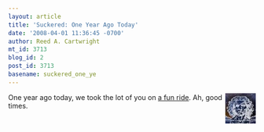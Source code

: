 ```yaml
---
layout: article
title: 'Suckered: One Year Ago Today'
date: '2008-04-01 11:36:45 -0700'
author: Reed A. Cartwright
mt_id: 3713
blog_id: 2
post_id: 3713
basename: suckered_one_ye
---
```

<img src="/uploads/2007/piratehead.jpg" alt="" width="62" height="62" style="float:right;" />

One year ago today, we took the lot of you on [a fun ride](http://pandasthumb.org/archives/2007/04/suckered.html).  Ah, good times.
